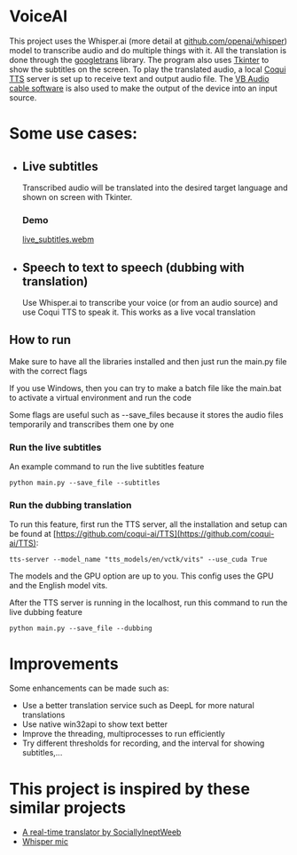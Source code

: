 # VoiceAI

This project uses the Whisper.ai (more detail at [github.com/openai/whisper](github.com/openai/whisper)) model to transcribe audio and do multiple things with it.
All the translation is done through the [googletrans](https://pypi.org/project/googletrans/) library.
The program also uses [Tkinter](https://docs.python.org/3/library/tkinter.html) to show the subtitles on the screen.
To play the translated audio, a local [Coqui TTS](https://github.com/coqui-ai/TTS) server is set up to receive text and output audio file.
The [VB Audio cable software](https://vb-audio.com/Cable/) is also used to make the output of the device into an input source.

# Some use cases:

- ## Live subtitles

  Transcribed audio will be translated into the desired target language and shown on screen with Tkinter.

  ### Demo

  [live_subtitles.webm](https://github.com/RoyalHeart/VoiceAI/assets/75922889/95bf569d-1ebd-48cf-bf13-89530f0895ae)



- ## Speech to text to speech (dubbing with translation)

  Use Whisper.ai to transcribe your voice (or from an audio source) and use Coqui TTS to speak it. This works as a live vocal translation

## How to run

Make sure to have all the libraries installed and then just run the main.py file with the correct flags

If you use Windows, then you can try to make a batch file like the main.bat to activate a virtual environment and run the code

Some flags are useful such as --save_files because it stores the audio files temporarily and transcribes them one by one

### Run the live subtitles

An example command to run the live subtitles feature

```shell
python main.py --save_file --subtitles
```

### Run the dubbing translation

To run this feature, first run the TTS server, all the installation and setup can be found at [https://github.com/coqui-ai/TTS](https://github.com/coqui-ai/TTS):

```shell
tts-server --model_name "tts_models/en/vctk/vits" --use_cuda True
```

The models and the GPU option are up to you.
This config uses the GPU and the English model vits.

After the TTS server is running in the localhost, run this command to run the live dubbing feature

```shell
python main.py --save_file --dubbing
```

# Improvements

Some enhancements can be made such as:

- Use a better translation service such as DeepL for more natural translations
- Use native win32api to show text better
- Improve the threading, multiprocesses to run efficiently
- Try different thresholds for recording, and the interval for showing subtitles,...

# This project is inspired by these similar projects

- [A real-time translator by SociallyIneptWeeb](https://github.com/SociallyIneptWeeb/LanguageLeapAI)
- [Whisper mic](https://github.com/mallorbc/whisper_mic)
